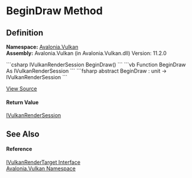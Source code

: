 # BeginDraw Method




## Definition
**Namespace:** <a href="N_Avalonia_Vulkan">Avalonia.Vulkan</a>  
**Assembly:** Avalonia.Vulkan (in Avalonia.Vulkan.dll) Version: 11.2.0

<Tabs groupId="api-code-preview">
<TabItem value="csharp" label="C#">
```csharp
IVulkanRenderSession BeginDraw()
```
</TabItem>
<TabItem value="vb" label="VB">
```vb
Function BeginDraw As IVulkanRenderSession
```
</TabItem>
<TabItem value="fsharp" label="F#">
```fsharp
abstract BeginDraw : unit -> IVulkanRenderSession 
```
</TabItem>
</Tabs>



<a href="https://github.com/AvaloniaUI/Avalonia/tree/master/src/Avalonia.Vulkan/IVulkanRenderTarget.cs" title="View the source code">View Source</a>



#### Return Value
<a href="T_Avalonia_Vulkan_IVulkanRenderSession">IVulkanRenderSession</a>

## See Also


#### Reference
<a href="T_Avalonia_Vulkan_IVulkanRenderTarget">IVulkanRenderTarget Interface</a>  
<a href="N_Avalonia_Vulkan">Avalonia.Vulkan Namespace</a>  

